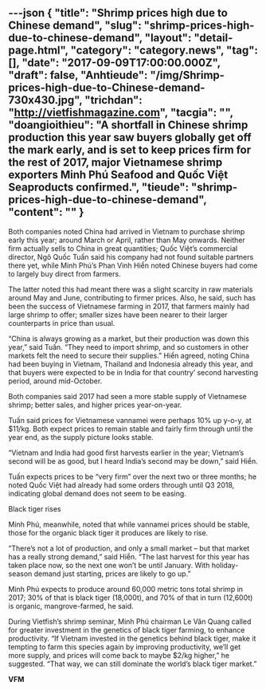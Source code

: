 ---json
{
    "title": "Shrimp prices high due to Chinese demand",
    "slug": "shrimp-prices-high-due-to-chinese-demand",
    "layout": "detail-page.html",
    "category": "category.news",
    "tag": [],
    "date": "2017-09-09T17:00:00.000Z",
    "draft": false,
    "Anhtieude": "/img/Shrimp-prices-high-due-to-Chinese-demand-730x430.jpg",
    "trichdan": "http://vietfishmagazine.com",
    "tacgia": "",
    "doangioithieu": "A shortfall in Chinese shrimp production this year saw buyers globally get off the mark early, and is set to keep prices firm for the rest of 2017, major Vietnamese shrimp exporters Minh Phú Seafood and Quốc Việt Seaproducts confirmed.",
    "tieude": "shrimp-prices-high-due-to-chinese-demand",
    "__content__": ""
}
---
<p><span style="font-size:14px">Both companies noted China had arrived in Vietnam to purchase shrimp early this year; around March or April, rather than May onwards. Neither firm actually sells to China in great quantities; Quốc Việt&rsquo;s commercial director, Ng&ocirc; Quốc Tuấn said&nbsp;his company had not found suitable partners there yet, while Minh Ph&uacute;&rsquo;s Phan Vinh Hiển noted Chinese buyers had come to largely buy direct from farmers.</span></p>

<p><span style="font-size:14px">The latter noted this had meant there was a slight scarcity in raw materials around May and June, contributing to firmer prices. Also, he said, such has been the success of Vietnamese farming in 2017, that farmers mainly had large shrimp to offer; smaller sizes have been nearer to their larger counterparts in price than usual.</span></p>

<p><span style="font-size:14px">&ldquo;China is always growing as a market, but their production was down this year,&rdquo; said Tuấn. &ldquo;They need to import shrimp, and so customers in other markets felt the need to secure their supplies.&rdquo; Hiển agreed, noting China had been buying in Vietnam, Thailand and Indonesia already this year, and that buyers were expected to be in India for that country&rsquo; second harvesting period, around mid-October.</span></p>

<p><span style="font-size:14px">Both companies said 2017 had seen a more stable supply of Vietnamese shrimp; better sales, and higher prices year-on-year.</span></p>

<p><span style="font-size:14px">Tuấn said prices for Vietnamese vannamei were perhaps 10% up y-o-y, at $11/kg. Both expect prices to remain stable and fairly firm through until the year end, as the supply picture looks stable.</span></p>

<p><span style="font-size:14px">&ldquo;Vietnam and India had good first harvests earlier in the year; Vietnam&rsquo;s second will be as good, but I heard India&rsquo;s second may be down,&rdquo; said Hiển.</span></p>

<p><span style="font-size:14px">Tuấn expects prices to be &ldquo;very firm&rdquo; over the next two or three months; he noted Quốc Việt had already had some orders through until Q3 2018, indicating global demand does not seem to be easing.</span></p>

<p><span style="font-size:14px">Black tiger rises</span></p>

<p><span style="font-size:14px">Minh Ph&uacute;, meanwhile, noted that while vannamei prices should be stable, those for the organic black tiger it produces are likely to rise.</span></p>

<p><span style="font-size:14px">&ldquo;There&rsquo;s not a lot of production, and only a small market &ndash; but that market has a really strong demand,&rdquo; said Hiển. &ldquo;The last harvest for this year has taken place now, so the next one won&rsquo;t be until January. With holiday-season demand just starting, prices are likely to go up.&rdquo;</span></p>

<p><span style="font-size:14px">Minh Ph&uacute; expects to produce around 60,000 metric tons total shrimp in 2017; 30% of that is black tiger (18,000t), and 70% of that in turn (12,600t) is organic, mangrove-farmed, he said.</span></p>

<p><span style="font-size:14px">During Vietfish&rsquo;s shrimp seminar,&nbsp;Minh Ph&uacute; chairman Le Văn Quang&nbsp;called for greater investment in the genetics of black tiger farming, to enhance productivity. &ldquo;If Vietnam invested in the genetics behind black tiger, make it tempting to farm this species again by improving productivity, we&rsquo;ll get more supply, and prices will come back to maybe $2/kg higher,&rdquo; he suggested. &ldquo;That way, we can still dominate the world&rsquo;s black tiger market.&rdquo;</span></p>

<p><span style="font-size:14px"><strong>VFM</strong></span></p>
